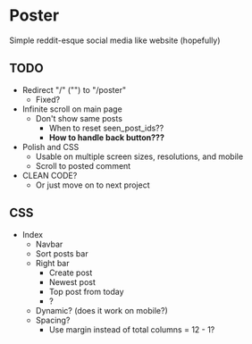 # Poster

Simple reddit-esque social media like website (hopefully)

## TODO

- Redirect "/" ("") to "/poster"
    - Fixed?
- Infinite scroll on main page
    - Don't show same posts
        - When to reset seen_post_ids??
        - **How to handle back button???**
- Polish and CSS
    - Usable on multiple screen sizes, resolutions, and mobile
    - Scroll to posted comment
- CLEAN CODE?
    - Or just move on to next project

## CSS

- Index
    - Navbar
    - Sort posts bar
    - Right bar
        - Create post
        - Newest post
        - Top post from today
        - ?
    - Dynamic? (does it work on mobile?)
    - Spacing?
        - Use margin instead of total columns = 12 - 1?